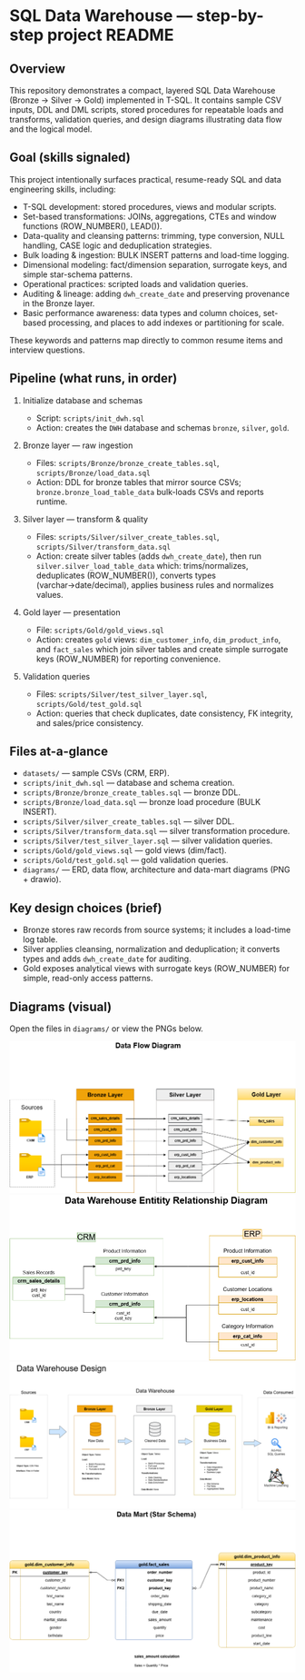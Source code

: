 # SQL Data Warehouse — step-by-step project README

## Overview
This repository demonstrates a compact, layered SQL Data Warehouse (Bronze → Silver → Gold) implemented in T-SQL. It contains sample CSV inputs, DDL and DML scripts, stored procedures for repeatable loads and transforms, validation queries, and design diagrams illustrating data flow and the logical model.

## Goal (skills signaled)
This project intentionally surfaces practical, resume-ready SQL and data engineering skills, including:

- T-SQL development: stored procedures, views and modular scripts.
- Set-based transformations: JOINs, aggregations, CTEs and window functions (ROW_NUMBER(), LEAD()).
- Data-quality and cleansing patterns: trimming, type conversion, NULL handling, CASE logic and deduplication strategies.
- Bulk loading & ingestion: BULK INSERT patterns and load-time logging.
- Dimensional modeling: fact/dimension separation, surrogate keys, and simple star-schema patterns.
- Operational practices: scripted loads and validation queries.
- Auditing & lineage: adding `dwh_create_date` and preserving provenance in the Bronze layer.
- Basic performance awareness: data types and column choices, set-based processing, and places to add indexes or partitioning for scale.

These keywords and patterns map directly to common resume items and interview questions.

## Pipeline (what runs, in order)
1) Initialize database and schemas
	- Script: `scripts/init_dwh.sql`
	- Action: creates the `DWH` database and schemas `bronze`, `silver`, `gold`.

2) Bronze layer — raw ingestion
	- Files: `scripts/Bronze/bronze_create_tables.sql`, `scripts/Bronze/load_data.sql`
	- Action: DDL for bronze tables that mirror source CSVs; `bronze.bronze_load_table_data` bulk-loads CSVs and reports runtime.

3) Silver layer — transform & quality
	- Files: `scripts/Silver/silver_create_tables.sql`, `scripts/Silver/transform_data.sql`
	- Action: create silver tables (adds `dwh_create_date`), then run `silver.silver_load_table_data` which: trims/normalizes, deduplicates (ROW_NUMBER()), converts types (varchar→date/decimal), applies business rules and normalizes values.

4) Gold layer — presentation
	- File: `scripts/Gold/gold_views.sql`
	- Action: creates `gold` views: `dim_customer_info`, `dim_product_info`, and `fact_sales` which join silver tables and create simple surrogate keys (ROW_NUMBER) for reporting convenience.

5) Validation queries
	- Files: `scripts/Silver/test_silver_layer.sql`, `scripts/Gold/test_gold.sql`
	- Action: queries that check duplicates, date consistency, FK integrity, and sales/price consistency.

## Files at-a-glance
- `datasets/` — sample CSVs (CRM, ERP).
- `scripts/init_dwh.sql` — database and schema creation.
- `scripts/Bronze/bronze_create_tables.sql` — bronze DDL.
- `scripts/Bronze/load_data.sql` — bronze load procedure (BULK INSERT).
- `scripts/Silver/silver_create_tables.sql` — silver DDL.
- `scripts/Silver/transform_data.sql` — silver transformation procedure.
- `scripts/Silver/test_silver_layer.sql` — silver validation queries.
- `scripts/Gold/gold_views.sql` — gold views (dim/fact).
- `scripts/Gold/test_gold.sql` — gold validation queries.
- `diagrams/` — ERD, data flow, architecture and data-mart diagrams (PNG + drawio).

## Key design choices (brief)
- Bronze stores raw records from source systems; it includes a load-time log table.
- Silver applies cleansing, normalization and deduplication; it converts types and adds `dwh_create_date` for auditing.
- Gold exposes analytical views with surrogate keys (ROW_NUMBER) for simple, read-only access patterns.


## Diagrams (visual)
Open the files in `diagrams/` or view the PNGs below.

![DFW-Data Flow Diagram](diagrams/DFW-Data-Flow-Diagram.png)
![DWH-ERD Diagram](diagrams/DWH-ERD-Diagram.png)
![DWH-Architecture](diagrams/DWH-Architecture.png)
![DWH-Sales Data Mart](diagrams/DWH-Sales-Data-Mart.png)


